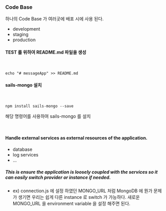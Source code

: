 ### Code Base

하나의 Code Base 가 여러곳에 배포 시에 사용 된다.

- development
- staging
- production

#### TEST 를 위하여 README.md 파일을 생성

<br>

```
echo "# messageApp" >> README.md
```

#### sails-mongo 설치

<br>

```
npm install sails-mongo --save
```
해당 명령어를 사용하여 sails-mongo 를 설치

<br>

#### Handle external services as external resources of the application.

- database
- log services
- ...

##### This is ensure the application is loosely coupled with the services so it can easily switch provider or instance if needed.
- ex) connection.js 에 설정 하였던 MONGO_URL 처럼 MongoDB 에 뭔가 문제가 생기면 우리는 쉽게 다른 instance 로 switch 가 가능하다. 새로운 MONGO_URL 을 environment variable 을 설정 해주면 된다.


















